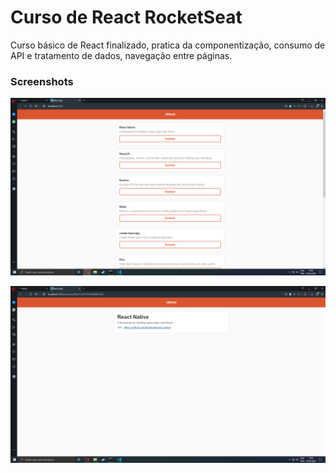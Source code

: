 # Curso de React RocketSeat
Curso básico de React finalizado, pratica da componentização, consumo de API e tratamento de dados, navegação entre páginas.

### Screenshots
![Tela Inicial](https://github.com/MatheusGobbi/CursoReactRocketSeat/blob/master/ScreenShotsReact/ReactWeb.PNG)

![Descriçao do repositório](https://github.com/MatheusGobbi/CursoReactRocketSeat/blob/master/ScreenShotsReact/DadosReact.PNG)
